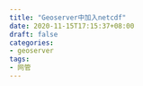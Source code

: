 ```yaml
---
title: "Geoserver中加入netcdf"
date: 2020-11-15T17:15:37+08:00
draft: false
categories:
- geoserver
tags:
- 网管
---
```


